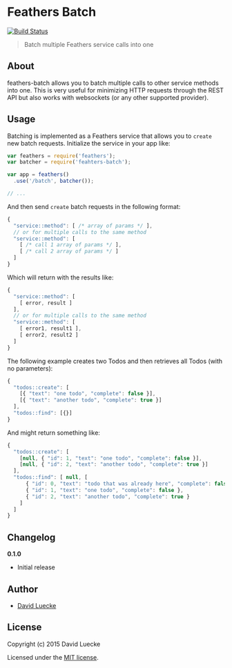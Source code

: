 # Feathers Batch

[![Build Status](https://travis-ci.org/feathersjs/feathers-batch.png?branch=master)](https://travis-ci.org/feathersjs/feathers-batch)

> Batch multiple Feathers service calls into one

## About

feathers-batch allows you to batch multiple calls to other service methods into one. This is very useful for minimizing HTTP requests through the REST API but also works with websockets (or any other supported provider).

## Usage

Batching is implemented as a Feathers service that allows you to `create` new batch requests. Initialize the service in your app like:

```js
var feathers = require('feathers');
var batcher = require('feahters-batch');

var app = feathers()
  .use('/batch', batcher());

// ...
```

And then send `create` batch requests in the following format:

```js
{
  "service::method": [ /* array of params */ ],
  // or for multiple calls to the same method
  "service::method": [
    [ /* call 1 array of params */ ],
    [ /* call 2 array of params */ ]
  ]
}
```

Which will return with the results like:


```js
{
  "service::method": [
    [ error, result ]
  ],
  // or for multiple calls to the same method
  "service::method": [
    [ error1, result1 ],
    [ error2, result2 ]
  ]
}
```

The following example creates two Todos and then retrieves all Todos (with no parameters):

```js
{
  "todos::create": [
    [{ "text": "one todo", "complete": false }],
    [{ "text": "another todo", "complete": true }]
  ],
  "todos::find": [{}]
}
```

And might return something like:

```js
{
  "todos::create": [
    [null, { "id": 1, "text": "one todo", "complete": false }],
    [null, { "id": 2, "text": "another todo", "complete": true }]
  ],
  "todos::find": [ null, [
      { "id": 0, "text": "todo that was already here", "complete": false },
      { "id": 1, "text": "one todo", "complete": false },
      { "id": 2, "text": "another todo", "complete": true }
    ]
  ]
}
```

## Changelog

__0.1.0__

- Initial release

## Author

- [David Luecke](https://github.com/daffl)

## License

Copyright (c) 2015 David Luecke

Licensed under the [MIT license](LICENSE).
